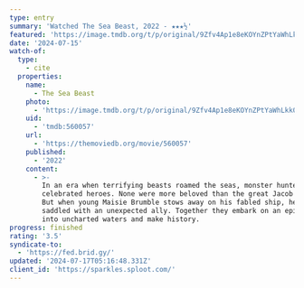 ```yaml
---
type: entry
summary: 'Watched The Sea Beast, 2022 - ★★★½'
featured: 'https://image.tmdb.org/t/p/original/9Zfv4Ap1e8eKOYnZPtYaWhLkk0d.jpg'
date: '2024-07-15'
watch-of:
  type:
    - cite
  properties:
    name:
      - The Sea Beast
    photo:
      - 'https://image.tmdb.org/t/p/original/9Zfv4Ap1e8eKOYnZPtYaWhLkk0d.jpg'
    uid:
      - 'tmdb:560057'
    url:
      - 'https://themoviedb.org/movie/560057'
    published:
      - '2022'
    content:
      - >-
        In an era when terrifying beasts roamed the seas, monster hunters were
        celebrated heroes. None were more beloved than the great Jacob Holland.
        But when young Maisie Brumble stows away on his fabled ship, he's
        saddled with an unexpected ally. Together they embark on an epic journey
        into uncharted waters and make history.
progress: finished
rating: '3.5'
syndicate-to:
  - 'https://fed.brid.gy/'
updated: '2024-07-17T05:16:48.331Z'
client_id: 'https://sparkles.sploot.com/'
---
```


